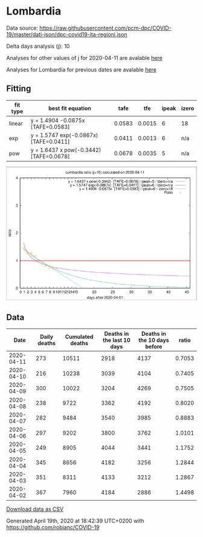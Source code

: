 # Lombardia

Data source: https://raw.githubusercontent.com/pcm-dpc/COVID-19/master/dati-json/dpc-covid19-ita-regioni.json

Delta days analysis (j): 10

Analyses for other values of j for 2020-04-11 are avalable [here](../2020-04-11/README.md)

Analyses for Lombardia for previous dates are avalable [here](../README.md)

## Fitting 
|fit type|best fit equation|tafe|tfe|ipeak|izero|
|-------|-----|--------|------|---|---|
|linear|y = 1.4904 -0.0875x  [TAFE=0.0583]|0.0583|0.0015|6|18|
|exp|y = 1.5747 exp(-0.0867x)  [TAFE=0.0411]|0.0411|0.0013|6|n/a|
|pow|y = 1.6437 x pow(-0.3442)  [TAFE=0.0678]|0.0678|0.0035|5|n/a|

![Plot](COVID-19_lombardia_j10_2020-04-11.png)

## Data
|Date|Daily deaths|Cumulated deaths|Deaths in the last 10 days|Deaths in the 10 days before|ratio|
|----|----------|-----------|-------|--------------------|-----|
|2020-04-11|273|10511|2918|4137|0.7053|
|2020-04-10|216|10238|3039|4104|0.7405|
|2020-04-09|300|10022|3204|4269|0.7505|
|2020-04-08|238|9722|3362|4192|0.8020|
|2020-04-07|282|9484|3540|3985|0.8883|
|2020-04-06|297|9202|3800|3762|1.0101|
|2020-04-05|249|8905|4044|3441|1.1752|
|2020-04-04|345|8656|4182|3256|1.2844|
|2020-04-03|351|8311|4133|3212|1.2867|
|2020-04-02|367|7960|4184|2886|1.4498|

[Download data as CSV](COVID-19_lombardia_j10_2020-04-11.csv)

Generated April 19th, 2020 at 18:42:39 UTC+0200 with https://github.com/robianc/COVID-19

